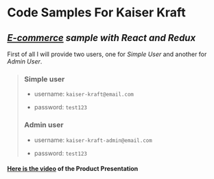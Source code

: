 # **Code Samples For Kaiser Kraft**

## **_[E-commerce](http://shopitsco-eu.herokuapp.com/) sample with React and Redux_**

First of all I will provide two users, one for _Simple User_ and another for _Admin User_.

> ### Simple user
>
> - username: `kaiser-kraft@email.com`
>
> - password: `test123`
>
> ### Admin user
>
> - username: `kaiser-kraft-admin@email.com`
>
> - password: `test123`

#### **[Here is the video](https://res.cloudinary.com/doxyiccev/video/upload/v1624227149/davitDidbaridze_ln0llm.mp4) of the Product Presentation**
